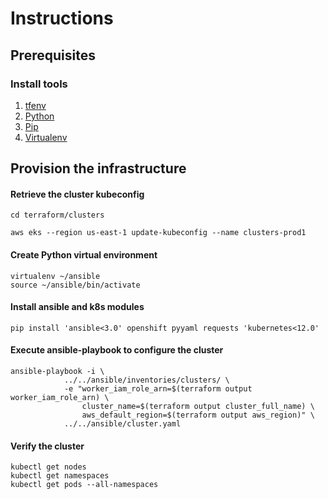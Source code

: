 #  Instructions

## Prerequisites
### Install tools
 1. [tfenv](https://github.com/tfutils/tfenv)
 2. [Python](https://www.python.org/downloads/)
 3. [Pip](https://pip.pypa.io/en/stable/)
 4. [Virtualenv](https://pypi.org/project/virtualenv/)

## Provision the infrastructure

####  Retrieve the cluster kubeconfig

    cd terraform/clusters

    aws eks --region us-east-1 update-kubeconfig --name clusters-prod1

####  Create Python virtual environment

    virtualenv ~/ansible
    source ~/ansible/bin/activate

####  Install ansible and k8s modules

    pip install 'ansible<3.0' openshift pyyaml requests 'kubernetes<12.0'

####  Execute ansible-playbook to configure the cluster

    ansible-playbook -i \
                ../../ansible/inventories/clusters/ \
                -e "worker_iam_role_arn=$(terraform output worker_iam_role_arn) \
                    cluster_name=$(terraform output cluster_full_name) \
                    aws_default_region=$(terraform output aws_region)" \
                ../../ansible/cluster.yaml
#### Verify the cluster

    kubectl get nodes
    kubectl get namespaces
    kubectl get pods --all-namespaces

